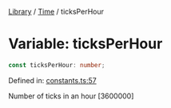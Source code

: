 <!-- markdownlint-disable -->
<!-- cspell: disable -->
[Library](../index.md) / [Time](./index.md) / ticksPerHour

# Variable: ticksPerHour

```ts
const ticksPerHour: number;
```

Defined in: [constants.ts:57](https://github.com/technobuddha/library/blob/main/src/constants.ts#L57)

Number of ticks in an hour [3600000]

